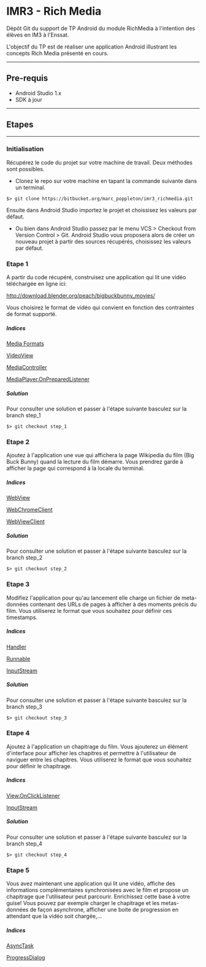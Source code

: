 # IMR3 - Rich Media #

Dépôt Git du support de TP Android du module RichMedia à l'intention des élèves en IM3 à l'Enssat.

L'objectif du TP est de réaliser une application Android illustrant les concepts Rich Media présenté en cours.

***
## Pre-requis ##

* Android Studio 1.x
* SDK à jour

***

## Etapes ##
***

### Initialisation ###

Récupérez le code du projet sur votre machine de travail. Deux méthodes sont possibles.

* Clonez le repo sur votre machine en tapant la commande suivante dans un terminal.

`$> git clone https://bitbucket.org/marc_poppleton/imr3_richmedia.git`

Ensuite dans Android Studio importez le projet et choissisez les valeurs par défaut.

* Ou bien dans Android Studio passez par le menu VCS > Checkout from Version Control > Git. Android Studio vous proposera alors de créer un nouveau projet à partir des sources récupérés, choisissez les valeurs par défaut.

### Etape 1 ###

A partir du code récupéré, construisez une application qui lit une vidéo téléchargée en ligne ici:

http://download.blender.org/peach/bigbuckbunny_movies/

Vous choisirez le format de vidéo qui convient en fonction des contraintes de format supporté.

##### Indices #####

[Media Formats][0]

[VideoView][1]

[MediaController][2]

[MediaPlayer.OnPreparedListener][3]

##### Solution #####

Pour consulter une solution et passer à l'étape suivante basculez sur la branch step_1

`$> git checkout step_1`

### Etape 2 ###

Ajoutez à l'application une vue qui affichera la page Wikipedia du film (Big Buck Bunny) quand la lecture du film démarre.
Vous prendrez garde à afficher la page qui correspond à la locale du terminal.

##### Indices #####

[WebView][4]

[WebChromeClient][5]

[WebViewClient][9]

##### Solution #####

Pour consulter une solution et passer à l'étape suivante basculez sur la branch step_2

`$> git checkout step_2`

### Etape 3 ###

Modifiez l'application pour qu'au lancement elle charge un fichier de meta-données contenant des URLs de pages à afficher à des moments précis du film.
Vous utiliserez le format que vous souhaitez pour définir ces timestamps.

##### Indices #####

[Handler][6]

[Runnable][7]

[InputStream][8]

##### Solution #####

Pour consulter une solution et passer à l'étape suivante basculez sur la branch step_3

`$> git checkout step_3`

### Etape 4 ###

Ajoutez à l'application un chapitrage du film. Vous ajouterez un élément d'interface pour afficher les chapitres et permettre à l'utilisateur de naviguer entre les chapitres.
Vous utiliserez le format que vous souhaitez pour définir le chapitrage.

##### Indices #####

[View.OnClickListener][10]

[InputStream][8]

##### Solution #####

Pour consulter une solution et passer à l'étape suivante basculez sur la branch step_4

`$> git checkout step_4`

### Etape 5 ###

Vous avez maintenant une application qui lit une vidéo, affiche des informations complémentaires synchronisées avec le film et propose un chapitrage que l'utilisateur peut parcourir.
Enrichissez cette base à votre guise! Vous pouvez par exemple charger le chapitrage et les metas-données de façon asynchrone, afficher une boite de progression en attendant que la vidéo soit chargée,...

##### Indices #####

[AsyncTask][11]

[ProgressDialog][12]

[0]: http://developer.android.com/guide/appendix/media-formats.html "Media Formats"
[1]: http://developer.android.com/reference/android/widget/VideoView.html "VideoView"
[2]: http://developer.android.com/reference/android/widget/MediaController.html "MediaController"
[3]: http://developer.android.com/reference/android/media/MediaPlayer.OnPreparedListener.html "MediaPlayer.OnPreparedListener"
[4]: http://developer.android.com/reference/android/webkit/WebView.html "WebView"
[5]: http://developer.android.com/reference/android/webkit/WebChromeClient.html "WebChromeClient"
[6]: http://developer.android.com/reference/android/os/Handler.html "Handler"
[7]: http://developer.android.com/reference/java/lang/Runnable.html "Runnable"
[8]: http://developer.android.com/reference/java/io/InputStream.html "InputStream"
[9]: http://developer.android.com/reference/android/webkit/WebViewClient.html "WebViewClient"
[10]: http://developer.android.com/reference/android/view/View.OnClickListener.html "View.OnClickListener"
[11]: http://developer.android.com/reference/android/os/AsyncTask.html "AsyncTask"
[12]: http://developer.android.com/reference/android/app/ProgressDialog.html "ProgressDialog"